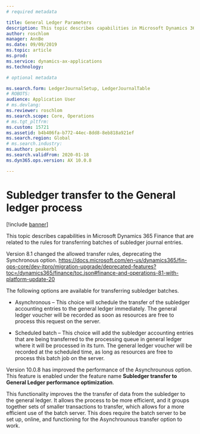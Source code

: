 ```yaml
---
# required metadata

title: General Ledger Parameters
description: This topic describes capabilities in Microsoft Dynamics 365 for Finance related to the subledger transfer process in the general ledger.
author: roschlom
manager: AnnBe
ms.date: 09/09/2019
ms.topic: article
ms.prod: 
ms.service: dynamics-ax-applications
ms.technology: 

# optional metadata

ms.search.form: LedgerJournalSetup, LedgerJournalTable
# ROBOTS: 
audience: Application User
# ms.devlang: 
ms.reviewer: roschlom
ms.search.scope: Core, Operations
# ms.tgt_pltfrm: 
ms.custom: 15721
ms.assetid: b4b406fa-b772-44ec-8dd8-8eb818a921ef
ms.search.region: Global
# ms.search.industry: 
ms.author: peakerbl
ms.search.validFrom: 2020-01-18
ms.dyn365.ops.version: AX 10.0.8

---
```


# Subledger transfer to the General ledger process

[!include [banner](../includes/banner.md)]

This topic describes capabilities in Microsoft Dynamics 365 Finance that are related to the rules for transferring batches of subledger journal entries.

Version 8.1 changed the allowed transfer rules, deprecating the Synchronous option. 
https://docs.microsoft.com/en-us/dynamics365/fin-ops-core/dev-itpro/migration-upgrade/deprecated-features?toc=/dynamics365/finance/toc.json#finance-and-operations-81-with-platform-update-20

The following options are available for transferring subledger batches. 

 - Asynchronous – This choice will schedule the transfer of the subledger accounting entries to the general ledger immediately. The general ledger voucher will be recorded as soon as resources are free to process this request on the server. 

- Scheduled batch – This choice will add the subledger accounting entries that are being transferred to the processing queue in general ledger where it will be processed in its turn. The general ledger voucher will be recorded at the scheduled time, as long as resources are free to process this batch job on the server. 
 
Version 10.0.8 has improved the performance of the Asynchrounous option. This feature is enabled under the feature name **Subledger transfer to General Ledger performance optimization**. 
 
This functionality improves the the transfer of data from the subledger to the general ledger. It allows the process to be more efficient, and it groups together sets of smaller transactions to transfer, which allows for a more efficient use of the batch server. 
This does require the batch server to be set up, online, and functioning for the Asynchrounous transfer option to work. 
